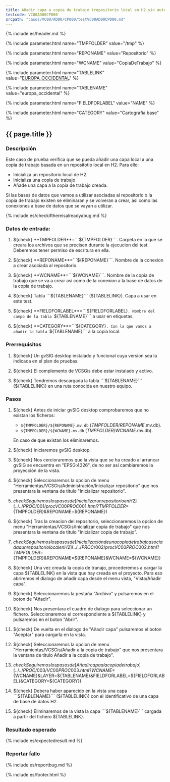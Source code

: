 ```yaml
---
title: Añadir capa a copia de trabajo (repositorio local en H2 sin autenticación)
testcode: VC00AD00CP000
srcpath: "casos/VC00/AD00/CP000/testVC00AD00CP000.md"
---
```


{% include es/header.md %}

{% include parameter.html name="TMPFOLDER" value="/tmp" %}

{% include parameter.html name="REPONAME" value="Repositorio" %}

{% include parameter.html name="WCNAME" value="CopiaDeTrabajo" %}

{% include parameter.html name="TABLELINK" value="<a href='../../data/europa_occidental.csv'>EUROPA_OCCIDENTAL</a>" %}

{% include parameter.html name="TABLENAME" value="europa_occidental" %}

{% include parameter.html name="FIELDFORLABEL" value="NAME" %}

{% include parameter.html name="CATEGORY" value="Cartografia base" %}

## {{ page.title }}

### Descripción

Este caso de prueba verifica que se pueda añadir una capa local a una copia de trabajo
basada en un repositotio local en H2.
Para ello:
* Inicializa un repositorio local de H2.
* Inicializa una copia de trabajo
* Añade una capa a la copia de trabajo creada.

Si las bases de datos que vamos a utilizar asociadas al repositorio o la copia de 
trabajo existen se eliminaran y se volveran a crear, asi como las conexiones a 
base de datos que se vayan a utilizar.


{% include es/checkifthereisalreadyabug.md %}

### Datos de entrada:

1. ${check} **TMPFOLDER**=```${TMPFOLDER}```. Carpeta en la que se creara los archivos que se precisen 
   durante la ejecucion del test. Deberemos tener  permiso de escritura en ella.

2. ${check} **REPONAME**=```${REPONAME}```. Nombre de la conexion a crear asociada al repositorio.

3. ${check} **WCNAME**=```${WCNAME}```. Nombre de la copia de trabajo que se va a crear asi como 
   de la conexion a la base de datos de la copia de trabajo. 

4. ${check} Tabla ```${TABLENAME}``` (${TABLELINK}). Capa a usar en este test. 

3. ${check} **FIELDFORLABEL**=```${FIELDFORLABEL}```. Nombre del campo de la tabla ```${TABLENAME}```
   a usar en etiquetas. 

4. ${check} **CATEGORY**=```${CATEGORY}```. Con la que vamos a añadir la tabla ```${TABLENAME}```
   a la copia local.

### Prerrequisitos

1. ${check} Un gvSIG desktop instalado y funcional cuya version sea la indicada en el plan de pruebas.

2. ${check} El complemento de VCSGis debe estar instalado y activo.

3. ${check} Tendremos descargada la tabla ```${TABLENAME}``` (${TABLELINK}) en 
   una ruta conocida en nuestro equipo.

### Pasos

1. ${check} Antes de iniciar gvSIG desktop comprobaremos que no existan los ficheros:
   * ```${TMPFOLDER}/${REPONAME}.mv.db``` (*TMPFOLDER*/*REPONAME*.mv.db).
   * ```${TMPFOLDER}/${WCNAME}.mv.db``` (*TMPFOLDER*/*WCNAME*.mv.db).
   
   En caso de que existan los eliminaremos.
   
2. ${check} Iniciaremos gvSIG desktop.

3. ${check} Nos cercioraremos que la vista que se ha creado al arrancar gvSIG se encuentra 
   en "EPSG:4326", de no ser asi cambiaremos la proyección de la vista.

4. ${check} Seleccionaremos la opcion de menu "Herramientas/VCSGis/Administración/Inicializar repositorio" 
   que nos presentara la ventana de titulo "Inicializar repositorio".

5. ${check} Seguiremos los pasos de [Inicializar un repositorio en H2](../../PROC/001/procVC00PROC001.html?TMPFOLDER=${TMPFOLDER}&REPONAME=${REPONAME})

7. ${check} Tras la creacion del repositorio, seleccionaremos la opcion de menu 
   "Herramientas/VCSGis/Inicializar copia de trabajo" que nos presentara la ventana de 
   titulo "Inicializar copia de trabajo".

7. ${check} Seguiremos los pasos de [Inicialización de una copia de trabajo asociada a un repositorio local en H2](../../PROC/002/procVC00PROC002.html?TMPFOLDER=${TMPFOLDER}&REPONAME=${REPONAME}&WCNAME=${WCNAME}) 
   
8. ${check} Una vez creada la copia de tranajo, procederemos a cargar la 
   capa ${TABLELINK} en la vista que hay creada 
   en el proyecto. Para eso abriremos el dialogo de añadir capa desde el menu vista, "Vista/Añadir capa".

9. ${check} Seleccionaremos la pestaña "Archivo" y pulsaremos en el boton de "Añadir".

10. ${check} Nos presentara el cuadro de dialogo para seleccionar un fichero. 
    Seleccionaremos el correspondiente a ${TABLELINK} 
    y pulsaremos en el boton "Abrir".

11. ${check} De vuelta en el dialogo de "Añadir capa" pulsaremos el boton "Aceptar" 
    para cargarla en la vista.

12. ${check} Seleccionaremos la opcion de menu "Herramientas/VCSGis/Añadir a la copia de trabajo" 
    que nos presentara la ventana de titulo Añadir a la copia de trabajo".

13. ${check} Seguiremos los pasos de [Añadir capa a la copia de trabajo](../../PROC/003/VC00PROC003.html?WCNAME=${WCNAME}&LAYER=${TABLENAME}&FIELDFORLABEL=${FIELDFORLABEL}&CATEGORY=${CATEGORY}) 

14. ${check} Debera haber aparecido en la vista una capa 
    ```${TABLENAME}``` (${TABLELINK})
    con el identificativo de una capa de base de datos H2.

15. ${check} Eliminaremos de la vista la capa ```${TABLENAME}``` cargada 
    a partir del fichero ${TABLELINK}.

### Resultado esperado

{% include es/expectedresult.md %}

### Reportar fallo

{% include es/reportbug.md %}

{% include es/footer.html %}
